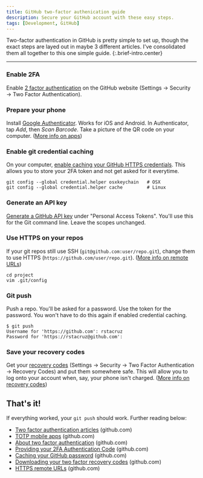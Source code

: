 ```yaml
---
title: GitHub two-factor authenication guide
description: Secure your GitHub account with these easy steps.
tags: [Development, GitHub]
---
```


Two-factor authentication in GitHub is pretty simple to set up, though the exact steps are layed out in maybe 3 different articles. I've consolidated them all together to this one simple guide.
{:.brief-intro.center}

----

### Enable 2FA
Enable [2 factor authentication](https://github.com/settings/security) on the GitHub website (Settings → Security → Two Factor Authentication).

### Prepare your phone
Install [Google Authenticator](https://en.wikipedia.org/wiki/Google_Authenticator). Works for iOS and Android. In Authenticator, tap *Add*, then *Scan Barcode*. Take a picture of the QR code on your computer. ([More info on apps](https://help.github.com/articles/configuring-two-factor-authentication-via-a-totp-mobile-app/))

### Enable git credential caching
On your computer, [enable caching your GitHub HTTPS credentials](https://help.github.com/articles/caching-your-github-password-in-git/). This allows you to store your 2FA token and not get asked for it everytime.

```
git config --global credential.helper osxkeychain   # OSX
git config --global credential.helper cache         # Linux
```

### Generate an API key

[Generate a GitHub API key](https://github.com/settings/tokens) under "Personal Access Tokens". You'll use this for the Git command line. Leave the scopes unchanged.

### Use HTTPS on your repos
If your git repos still use SSH (`git@github.com:user/repo.git`), change them to use HTTPS (`https://github.com/user/repo.git`). ([More info on remote URLs](https://help.github.com/articles/which-remote-url-should-i-use/#cloning-with-https-recommended))

```
cd project
vim .git/config
```

### Git push
Push a repo. You'll be asked for a password. Use the token for the password. You won't have to do this again if enabled credential caching.

```
$ git push
Username for 'https://github.com': rstacruz
Password for 'https://rstacruz@github.com':
```

### Save your recovery codes

Get your [recovery codes](https://github.com/settings/auth/recovery-codes) (Settings → Security → Two Factor Authentication → Recovery Codes) and put them somewhere safe. This will allow you to log onto your account when, say, your phone isn't charged. ([More info on recovery codes](https://help.github.com/articles/downloading-your-two-factor-authentication-recovery-codes/))

## That's it!

If everything worked, your `git push` should work. Further reading below:

* [Two factor authentication articles](https://help.github.com/categories/two-factor-authentication-2fa/) (github.com)
* [TOTP mobile apps](https://help.github.com/articles/configuring-two-factor-authentication-via-a-totp-mobile-app/) (github.com)
* [About two factor authentication](https://help.github.com/articles/about-two-factor-authentication/) (github.com)
* [Providing your 2FA Authentication Code](https://help.github.com/articles/providing-your-2fa-authentication-code/) (github.com)
* [Caching your GitHub password](https://help.github.com/articles/caching-your-github-password-in-git/) (github.com)
* [Downloading your two factor recovery codes](https://help.github.com/articles/downloading-your-two-factor-authentication-recovery-codes/) (github.com)
* [HTTPS remote URLs](https://help.github.com/articles/which-remote-url-should-i-use/) (github.com)
